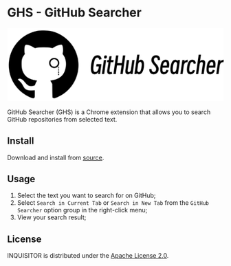 # GHS - GitHub Searcher

![GHS](images/GHS.png)

GitHub Searcher (GHS) is a Chrome extension that allows you to search GitHub repositories from selected text.

## Install

Download and install from [source](https://github.com/justlorain/ghs/releases).

## Usage

1. Select the text you want to search for on GitHub;
2. Select `Search in Current Tab` or `Search in New Tab` from the `GitHub Searcher` option group in the right-click menu;
3. View your search result;

## License

INQUISITOR is distributed under the [Apache License 2.0](./LICENSE).
